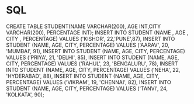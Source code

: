 # SQL
CREATE TABLE STUDENT(NAME VARCHAR(200), AGE INT,CITY VARCHAR(200), PERCENTAGE INT); 
INSERT INTO STUDENT (NAME , AGE , CITY , PERCENTAGE) VALUES 
('KISHOR', 22,'PUNE',87),
INSERT INTO STUDENT (NAME, AGE, CITY, PERCENTAGE) VALUES
('AARAV', 20, 'MUMBAI', 91),
INSERT INTO STUDENT (NAME, AGE, CITY, PERCENTAGE) VALUES
('PRIYA', 21, 'DELHI', 85),
INSERT INTO STUDENT (NAME, AGE, CITY, PERCENTAGE) VALUES
('RAHUL', 23, 'BENGALURU', 78),
INSERT INTO STUDENT (NAME, AGE, CITY, PERCENTAGE) VALUES
('NEHA', 22, 'HYDERABAD', 88),
INSERT INTO STUDENT (NAME, AGE, CITY, PERCENTAGE) VALUES
('VIKRAM', 19, 'CHENNAI', 82),
INSERT INTO STUDENT (NAME, AGE, CITY, PERCENTAGE) VALUES
('TANVI', 24, 'KOLKATA', 90);
